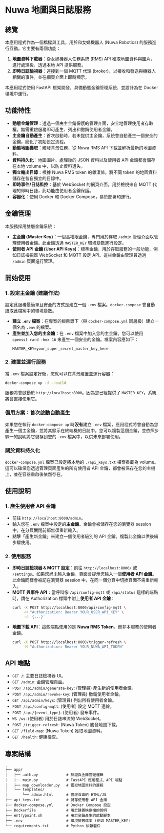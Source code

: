 # Nuwa 地圖與日誌服務

## 總覽

本應用程式作為一個橋樑與工具，用於和女媧機器人 (Nuwa Robotics) 的服務進行互動。它主要有兩個功能：

1.  **地圖資料下載器**：從女媧機器人任務系統 (RMS) API 獲取地圖資料與圖片，進行處理後，透過本地 API 提供服務。
2.  **即時日誌檢視器**：連接到一個 MQTT 代理 (broker)，以接收和發送與機器人相關的事件，並在網頁介面上即時顯示。

本應用程式使用 FastAPI 框架開發，具備動態金鑰管理系統，並設計為在 Docker 環境中運行。

## 功能特性

-   **動態金鑰管理**：透過一個由主金鑰保護的管理介面，安全地管理使用者存取權。無需重啟服務即可產生、列出和撤銷使用者金鑰。
-   **主金鑰自動產生**：首次啟動時，若未提供主金鑰，系統會自動產生一個安全的金鑰，簡化了初始設定流程。
-   **動態地圖獲取**：觸發背景任務，從 Nuwa RMS API 下載並解析最新的地圖資料。
-   **資料持久化**：地圖圖片、處理後的 JSON 資料以及使用者 API 金鑰都會儲存在本地 volume 中，以防止資料遺失。
-   **獨立輸出目錄**：根據 Nuwa RMS token 的雜湊值，將不同 token 的地圖資料儲存在各自獨立的目錄中。
-   **即時事件/日誌監控**：基於 WebSocket 的網頁介面，用於檢視來自 MQTT 代理的即時日誌，此功能由使用者金鑰保護。
-   **容器化**：使用 Docker 和 Docker Compose，易於部署和運行。

## 金鑰管理

本服務採用雙層金鑰系統：
-   **主金鑰 (Master Key)**：一個高權限金鑰，專門用於存取 `/admin` 管理介面以管理使用者金鑰。此金鑰透過 `MASTER_KEY` 環境變數進行設定。
-   **使用者 API 金鑰 (User API Keys)**：標準金鑰，用於存取服務的一般功能，例如日誌檢視器 WebSocket 和 MQTT 設定 API。這些金鑰由管理員透過 `/admin` 頁面進行管理。

## 開始使用

### 1. 設定主金鑰 (建議作法)

設定此服務最簡單且安全的方式是建立一個 `.env` 檔案。`docker-compose` 會自動讀取此檔案中的環境變數。

-   **建立 `.env` 檔案**：在專案的根目錄下（與 `docker-compose.yml` 同層級）建立一個名為 `.env` 的檔案。
-   **產生並加入您的主金鑰**：在 `.env` 檔案中加入您的主金鑰。您可以使用 `openssl rand -hex 16` 來產生一個安全的金鑰。檔案內容應如下：
    ```
    MASTER_KEY=your_super_secret_master_key_here
    ```

### 2. 建置並運行服務

當 `.env` 檔案設定好後，您就可以在背景建置並運行容器：
```bash
docker-compose up -d --build
```
服務將會啟動於 `http://localhost:8000`。因為您已經提供了 `MASTER_KEY`，系統將會直接使用它。

### 備用方案：首次啟動自動產生

如果您在執行 `docker-compose up` 時**沒有**建立 `.env` 檔案，應用程式將會自動為您產生一個主金鑰，並將其顯示在終端機的日誌中。您可以複製這個金鑰，並依照步驟一的說明將它儲存到您的 `.env` 檔案中，以供未來部署使用。

### 關於資料持久化

`docker-compose.yml` 檔案已設定將本地的 `./api_keys.txt` 檔案掛載為 volume。這可以確保您透過管理頁面產生的所有使用者 API 金鑰，都會被保存在您的主機上，並在容器重啟後依然存在。

## 使用說明

### 1. 產生使用者 API 金鑰

-   前往 `http://localhost:8000/admin`。
-   輸入您在 `.env` 檔案中設定的**主金鑰**。金鑰會被儲存在您的瀏覽器 session 中，在分頁關閉前都無須重新輸入。
-   點擊「產生新金鑰」來建立一個使用者級別的 API 金鑰。複製此金鑰以供後續步驟使用。

### 2. 使用服務

-   **即時日誌檢視器 & MQTT 設定**：前往 `http://localhost:8000/` 或 `/settings`。如果您尚未輸入金鑰，頁面會提示您輸入一個**使用者 API 金鑰**。此金鑰同樣會被記在瀏覽器 session 中，在同一個分頁中切換頁面不需重新輸入。
-   **MQTT 與事件 API**：當呼叫像 `/api/config-mqtt` 或 `/api/status` 這樣的端點時，請在 Authorization 標頭中附上**使用者 API 金鑰**：
    ```bash
    curl -X POST http://localhost:8000/api/config-mqtt \
         -H "Authorization: Bearer YOUR_USER_API_KEY" \
         -d '{...}'
    ```
-   **地圖下載 API**：這些端點使用的是 **Nuwa RMS Token**，而非本服務的使用者金鑰。
    ```bash
    curl -X POST http://localhost:8000/trigger-refresh \
         -H "Authorization: Bearer YOUR_NUWA_API_TOKEN"
    ```

## API 端點

-   `GET /`: 主要日誌檢視器 UI。
-   `GET /admin`: 金鑰管理頁面。
-   `POST /api/admin/generate-key`: (管理員) 產生新的使用者金鑰。
-   `POST /api/admin/revoke-key`: (管理員) 撤銷使用者金鑰。
-   `GET /api/admin/keys`: (管理員) 列出所有使用者金鑰。
-   `POST /api/config-mqtt`: (使用者) 設定 MQTT 連線。
-   `POST /api/{event_type}`: (使用者) 發布事件。
-   `WS /ws`: (使用者) 用於日誌串流的 WebSocket。
-   `POST /trigger-refresh`: (Nuwa Token) 觸發地圖下載。
-   `GET /field-map`: (Nuwa Token) 獲取地圖資料。
-   `GET /health`: 健康檢查。

## 專案結構

```
.
├── app/
│   ├── auth.py             # 驗證與金鑰管理邏輯
│   ├── main.py             # FastAPI 應用程式、API 端點
│   ├── map_downloader.py   # 獲取地圖資料的邏輯
│   └── templates/
│       └── admin.html      # 管理頁面的 HTML/JS
├── api_keys.txt            # 儲存使用者 API 金鑰
├── docker-compose.yml      # Docker Compose 設定
├── Dockerfile              # 用於建置映像檔的說明
├── entrypoint.sh           # 用於金鑰產生的啟動腳本
├── .env                    # 環境變數檔案 (例如 MASTER_KEY)
└── requirements.txt        # Python 依賴套件
```
